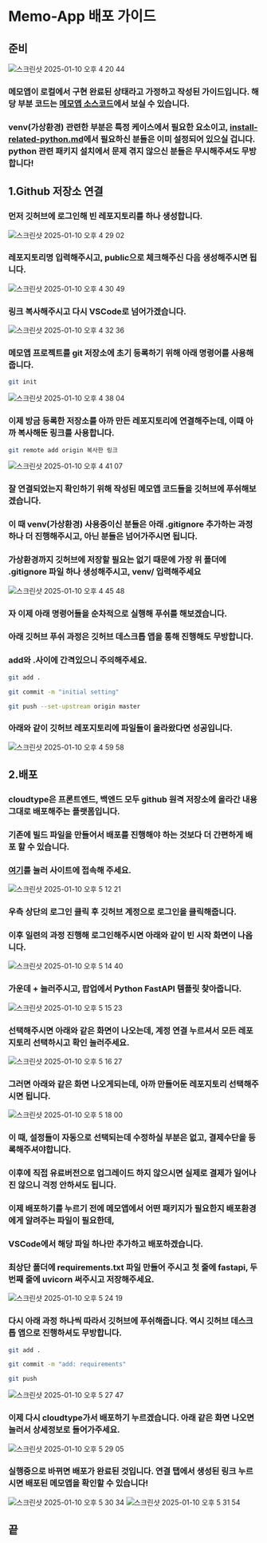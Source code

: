 # Memo-App 배포 가이드

## 준비

![스크린샷 2025-01-10 오후 4 20 44](https://github.com/user-attachments/assets/d7cbdd5f-5b8e-4f7c-8185-17bb04e5685a)

### 메모앱이 로컬에서 구현 완료된 상태라고 가정하고 작성된 가이드입니다. 해당 부분 코드는 [메모앱 소스코드](https://github.com/SuperCoding-Bootcamp/SuperCoding/tree/main/code/memo-app)에서 보실 수 있습니다.

### venv(가상환경) 관련한 부분은 특정 케이스에서 필요한 요소이고, [install-related-python.md](https://github.com/SuperCoding-Bootcamp/SuperCoding/blob/main/manual/install-related-python.md)에서 필요하신 분들은 이미 설정되어 있으실 겁니다. python 관련 패키지 설치에서 문제 겪지 않으신 분들은 무시해주셔도 무방합니다!

## 1.Github 저장소 연결

### 먼저 깃허브에 로그인해 빈 레포지토리를 하나 생성합니다.

![스크린샷 2025-01-10 오후 4 29 02](https://github.com/user-attachments/assets/b462dbee-7054-4e0f-9822-aa7bb419b912)

### 레포지토리명 입력해주시고, public으로 체크해주신 다음 생성해주시면 됩니다.

![스크린샷 2025-01-10 오후 4 30 49](https://github.com/user-attachments/assets/dc292c15-6252-4b09-8fee-a6e38f46b0ae)

### 링크 복사해주시고 다시 VSCode로 넘어가겠습니다.

![스크린샷 2025-01-10 오후 4 32 36](https://github.com/user-attachments/assets/18d13b88-828c-4b38-8651-7aefce1be0cd)

### 메모앱 프로젝트를 git 저장소에 초기 등록하기 위해 아래 명령어를 사용해줍니다.

```bash
git init
```

![스크린샷 2025-01-10 오후 4 38 04](https://github.com/user-attachments/assets/f3d2ce94-784b-4c95-9292-f27b4a923bba)

### 이제 방금 등록한 저장소를 아까 만든 레포지토리에 연결해주는데, 이때 아까 복사해둔 링크를 사용합니다.

```bash
git remote add origin 복사한 링크
```

![스크린샷 2025-01-10 오후 4 41 07](https://github.com/user-attachments/assets/f157dfff-eab1-4ccd-aeaa-5c8903202602)

### 잘 연결되었는지 확인하기 위해 작성된 메모앱 코드들을 깃허브에 푸쉬해보겠습니다.

### 이 때 venv(가상환경) 사용중이신 분들은 아래 .gitignore 추가하는 과정 하나 더 진행해주시고, 아닌 분들은 넘어가주시면 됩니다.

### 가상환경까지 깃허브에 저장할 필요는 없기 때문에 가장 위 폴더에 .gitignore 파일 하나 생성해주시고, venv/ 입력해주세요

![스크린샷 2025-01-10 오후 4 45 48](https://github.com/user-attachments/assets/d3158a7d-afb4-4600-b18d-29c7f5dbecbd)

### 자 이제 아래 명령어들을 순차적으로 실행해 푸쉬를 해보겠습니다.

### 아래 깃허브 푸쉬 과정은 깃허브 데스크톱 앱을 통해 진행해도 무방합니다.

### add와 .사이에 간격있으니 주의해주세요.

```bash
git add .
```

```bash
git commit -m "initial setting"
```

```bash
git push --set-upstream origin master
```

### 아래와 같이 깃허브 레포지토리에 파일들이 올라왔다면 성공입니다.

![스크린샷 2025-01-10 오후 4 59 58](https://github.com/user-attachments/assets/ca8ff061-268e-4e6e-a202-8647c1fef7a2)

## 2.배포

### cloudtype은 프론트엔드, 백엔드 모두 github 원격 저장소에 올라간 내용 그대로 배포해주는 플랫폼입니다.

### 기존에 빌드 파일을 만들어서 배포를 진행해야 하는 것보다 더 간편하게 배포 할 수 있습니다.

### [여기](https://cloudtype.io/)를 눌러 사이트에 접속해 주세요.

![스크린샷 2025-01-10 오후 5 12 21](https://github.com/user-attachments/assets/5f382455-828b-47e3-99ce-0eb7ab7f8ce9)

### 우측 상단의 로그인 클릭 후 깃허브 계정으로 로그인을 클릭해줍니다.

### 이후 일련의 과정 진행해 로그인해주시면 아래와 같이 빈 시작 화면이 나옵니다.

![스크린샷 2025-01-10 오후 5 14 40](https://github.com/user-attachments/assets/6433e4fc-d55f-4e37-9480-9d4a706bc124)

### 가운데 + 눌러주시고, 팝업에서 Python FastAPI 템플릿 찾아줍니다.

![스크린샷 2025-01-10 오후 5 15 23](https://github.com/user-attachments/assets/73901d9b-a122-4775-98aa-075f574af747)

### 선택해주시면 아래와 같은 화면이 나오는데, 계정 연결 누르셔서 모든 레포지토리 선택하시고 확인 눌러주세요.

![스크린샷 2025-01-10 오후 5 16 27](https://github.com/user-attachments/assets/5e54459a-311b-4cab-bf93-565bb5cae076)

### 그러면 아래와 같은 화면 나오게되는데, 아까 만들어둔 레포지토리 선택해주시면 됩니다.

![스크린샷 2025-01-10 오후 5 18 00](https://github.com/user-attachments/assets/caf12f2d-b0b7-409a-811c-2cebb0753da7)

### 이 때, 설정들이 자동으로 선택되는데 수정하실 부분은 없고, 결제수단을 등록해주셔야합니다.

### 이후에 직접 유료버전으로 업그레이드 하지 않으시면 실제로 결제가 일어나진 않으니 걱정 안하셔도 됩니다.

### 이제 배포하기를 누르기 전에 메모앱에서 어떤 패키지가 필요한지 배포환경에게 알려주는 파일이 필요한데,

### VSCode에서 해당 파일 하나만 추가하고 배포하겠습니다.

### 최상단 폴더에 requirements.txt 파일 만들어 주시고 첫 줄에 fastapi, 두 번째 줄에 uvicorn 써주시고 저장해주세요.

![스크린샷 2025-01-10 오후 5 24 19](https://github.com/user-attachments/assets/659fc350-7c0c-4031-a0fb-7dfd41e9168f)

### 다시 아래 과정 하나씩 따라서 깃허브에 푸쉬해줍니다. 역시 깃허브 데스크톱 앱으로 진행하셔도 무방합니다.

```bash
git add .
```

```bash
git commit -m "add: requirements"
```

```bash
git push
```

![스크린샷 2025-01-10 오후 5 27 47](https://github.com/user-attachments/assets/5e2ccb17-f9c5-4302-a8c9-1f3404a88e7d)

### 이제 다시 cloudtype가서 배포하기 누르겠습니다. 아래 같은 화면 나오면 눌러서 상세정보로 들어가주세요.

![스크린샷 2025-01-10 오후 5 29 05](https://github.com/user-attachments/assets/b8692835-96ac-429d-b750-a59d2b2da305)

### 실행중으로 바뀌면 배포가 완료된 것입니다. 연결 탭에서 생성된 링크 누르시면 배포된 메모앱을 확인할 수 있습니다!

![스크린샷 2025-01-10 오후 5 30 34](https://github.com/user-attachments/assets/ad72953d-a935-4e2a-b55e-6d7f2de5c465)
![스크린샷 2025-01-10 오후 5 31 54](https://github.com/user-attachments/assets/ec1cb7b9-7ee3-4056-b713-f4928be771ca)

## 끝
